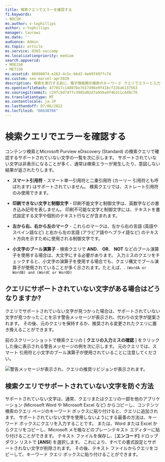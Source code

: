 ```yaml
---
title: 検索クエリでエラーを確認する
f1.keywords:
- NOCSH
ms.author: v-tophillips
author: v-tophillips
manager: laurawi
ms.date: ''
audience: Admin
ms.topic: article
ms.service: O365-seccomp
ms.localizationpriority: medium
search.appverid:
- MOE150
- MET150
ms.assetid: 88898874-e262-4c5c-b6d2-4e697497fc74
ms.custom: seo-marvel-apr2020
description: 検索を実行する前に、電子情報開示検索のキーワード クエリでエラーと入力ミスを検出する方法について説明します。
ms.openlocfilehash: 477017c14807be7d17496e9f418cf22ba6137563
ms.sourcegitcommit: c29fc9d7477c3985d02d7a956a9f4b311c4d9c76
ms.translationtype: MT
ms.contentlocale: ja-JP
ms.lasthandoff: 07/06/2022
ms.locfileid: "66638766"
---
```

# <a name="check-your-search-query-for-errors"></a>検索クエリでエラーを確認する
  
コンテンツ検索とMicrosoft Purview eDiscovery (Standard) の検索クエリで確認するサポートされていない文字の一覧を次に示します。 サポートされていない文字は非表示になることが多く、通常は検索エラーが発生したり、意図しない結果が返されたりします。
  
- **スマート引用符** - スマート単一引用符と二重引用符 (カーリー 引用符とも呼ばれます) はサポートされていません。 検索クエリでは、ストレート引用符のみ使用できます。 

- **印刷できない文字と制御文字** - 印刷不能文字と制御文字は、英数字などの書き込み記号を表しません。 印刷不可能な文字と制御文字には、テキストを書式設定する文字や個別のテキスト行などが含まれます。 

- **左から右、右から左のマーク** - これらのマークは、左から右の言語 (英語やスペイン語など) と右から左の言語 (アラビア語やヘブライ語など) のテキスト方向を示すために使用される制御文字です。

- **小文字のブール演算子** - 検索クエリで **AND**、 **OR**、 **NOT** などのブール演算子を使用する場合は、大文字にする必要があります。 入力ミスのクエリをチェックすると、小文字の演算子を使用する場合でも、クエリ構文でブール演算子が使用されていることが多く示されます。たとえば、. `(WordA or WordB) and (WordC or WordD)`

## <a name="what-happens-if-a-query-has-an-unsupported-character"></a>クエリにサポートされていない文字がある場合はどうなりますか?

クエリでサポートされていない文字が見つかった場合は、サポートされていない文字が見つかったことを示す警告メッセージが表示され、代わりの文字が提案されます。 その後、元のクエリを保持するか、推奨される変更されたクエリに置き換えることができます。

前のスクリーンショットで検索クエリの [ **クエリの入力ミスの確認** ] をクリックした後に表示される警告メッセージの例を次に示します。 元のクエリでは、スマート 引用符と小文字のブール演算子が使用されていることに注意してください。
  
![警告メッセージが表示され、クエリの推奨リビジョンが表示されます。](../media/23214b30-8e52-412c-bd80-63fb1b3ed52d.png)
  
## <a name="how-to-prevent-unsupported-characters-in-your-search-queries"></a>検索クエリでサポートされていない文字を防ぐ方法

サポートされていない文字は、通常、クエリまたはクエリの一部を他のアプリケーション (Microsoft Word や Microsoft Excel など) からコピーし、コンテンツ検索のクエリ ページのキーワード ボックスに貼り付けると、クエリに追加されます。 サポートされていない文字を使用しないようにする最善の方法は、キーワード ボックスにクエリを入力することです。 または、Word または Excel からクエリをコピーし、Microsoft メモ帳などのプレーンテキスト エディターに貼り付けることができます。 テキスト ファイルを保存し、[**エンコード]** ドロップダウン リストで **[ANSI**] を選択します。 これにより、すべての書式設定とサポートされない文字が削除されます。 その後、テキスト ファイルからクエリをコピーして、キーワード クエリ ボックスに貼り付けることができます。
